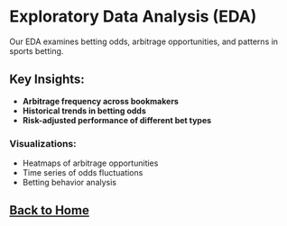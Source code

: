 # Exploratory Data Analysis (EDA)

Our EDA examines betting odds, arbitrage opportunities, and patterns in sports betting.

## Key Insights:
- **Arbitrage frequency across bookmakers**
- **Historical trends in betting odds**
- **Risk-adjusted performance of different bet types**

### Visualizations:
- Heatmaps of arbitrage opportunities
- Time series of odds fluctuations
- Betting behavior analysis

## [Back to Home](index.md)
